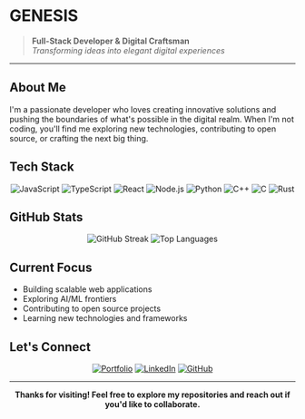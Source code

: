 # GENESIS

> **Full-Stack Developer & Digital Craftsman**  
> *Transforming ideas into elegant digital experiences*

---

## About Me

I'm a passionate developer who loves creating innovative solutions and pushing the boundaries of what's possible in the digital realm. When I'm not coding, you'll find me exploring new technologies, contributing to open source, or crafting the next big thing.

## Tech Stack

<div align="center">

![JavaScript](https://img.shields.io/badge/-JavaScript-F7DF1E?style=for-the-badge&logo=javascript&logoColor=black)
![TypeScript](https://img.shields.io/badge/-TypeScript-3178C6?style=for-the-badge&logo=typescript&logoColor=white)
![React](https://img.shields.io/badge/-React-61DAFB?style=for-the-badge&logo=react&logoColor=black)
![Node.js](https://img.shields.io/badge/-Node.js-339933?style=for-the-badge&logo=nodedotjs&logoColor=white)
![Python](https://img.shields.io/badge/-Python-3776AB?style=for-the-badge&logo=python&logoColor=white)
![C++](https://img.shields.io/badge/-C++-00599C?style=for-the-badge&logo=c%2B%2B&logoColor=white)
![C](https://img.shields.io/badge/-C-A8B9CC?style=for-the-badge&logo=c&logoColor=black)
![Rust](https://img.shields.io/badge/-Rust-000000?style=for-the-badge&logo=rust&logoColor=white)

</div>

## GitHub Stats

<div align="center">

![GitHub Streak](https://streak-stats.demolab.com/?user=gns-x&theme=dark&hide_border=true)
![Top Languages](https://github-readme-stats.vercel.app/api/top-langs/?username=gns-x&layout=compact&theme=dark&hide_border=true)

</div>

## Current Focus

- Building scalable web applications
- Exploring AI/ML frontiers
- Contributing to open source projects
- Learning new technologies and frameworks

## Let's Connect

<div align="center">

[![Portfolio](https://img.shields.io/badge/Portfolio-000000?style=for-the-badge&logo=About.me&logoColor=white)](https://genesix.me/)
[![LinkedIn](https://img.shields.io/badge/LinkedIn-0077B5?style=for-the-badge&logo=linkedin&logoColor=white)](https://www.linkedin.com/in/hamza-hadioui-245a87242)
[![GitHub](https://img.shields.io/badge/GitHub-100000?style=for-the-badge&logo=github&logoColor=white)](https://github.com/gns-x)

</div>

---

<div align="center">

**Thanks for visiting! Feel free to explore my repositories and reach out if you'd like to collaborate.**

</div>
